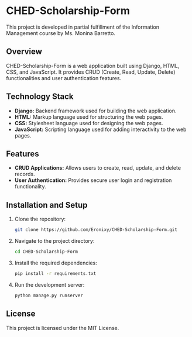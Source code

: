 # CHED-Scholarship-Form

This project is developed in partial fulfillment of the Information Management course by Ms. Monina Barretto.

## Overview
CHED-Scholarship-Form is a web application built using Django, HTML, CSS, and JavaScript. It provides CRUD (Create, Read, Update, Delete) functionalities and user authentication features.

## Technology Stack
- **Django:** Backend framework used for building the web application.
- **HTML:** Markup language used for structuring the web pages.
- **CSS:** Stylesheet language used for designing the web pages.
- **JavaScript:** Scripting language used for adding interactivity to the web pages.

## Features
- **CRUD Applications:** Allows users to create, read, update, and delete records.
- **User Authentication:** Provides secure user login and registration functionality.

## Installation and Setup
1. Clone the repository:
   ```bash
   git clone https://github.com/Eronixy/CHED-Scholarship-Form.git
   ```
2. Navigate to the project directory:
   ```bash
   cd CHED-Scholarship-Form
   ```
3. Install the required dependencies:
   ```bash
   pip install -r requirements.txt
   ```
4. Run the development server:
   ```bash
   python manage.py runserver
   ```

## License
This project is licensed under the MIT License.

